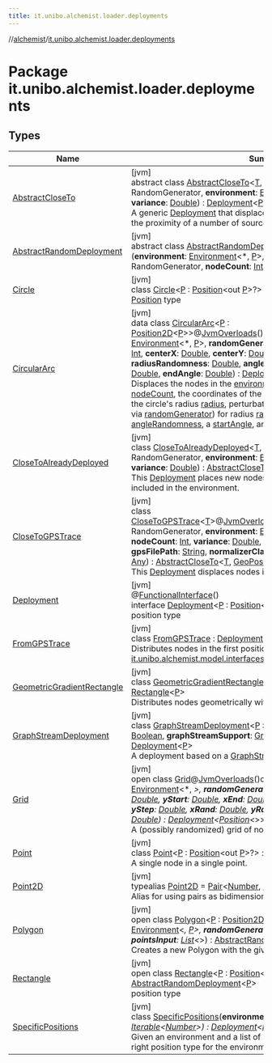 ```yaml
---
title: it.unibo.alchemist.loader.deployments
---
```

//[alchemist](../../index.html)/[it.unibo.alchemist.loader.deployments](index.html)



# Package it.unibo.alchemist.loader.deployments



## Types


| Name | Summary |
|---|---|
| [AbstractCloseTo](-abstract-close-to/index.html) | [jvm]<br>abstract class [AbstractCloseTo](-abstract-close-to/index.html)<[T](-abstract-close-to/index.html), [P](-abstract-close-to/index.html) : [Position](../it.unibo.alchemist.model.interfaces/-position/index.html)<[P](-abstract-close-to/index.html)>>(**randomGenerator**: RandomGenerator, **environment**: [Environment](../it.unibo.alchemist.model.interfaces/-environment/index.html)<[T](-abstract-close-to/index.html), [P](-abstract-close-to/index.html)>, **nodeCount**: [Int](https://kotlinlang.org/api/latest/jvm/stdlib/kotlin/-int/index.html), **variance**: [Double](https://kotlinlang.org/api/latest/jvm/stdlib/kotlin/-double/index.html)) : [Deployment](-deployment/index.html)<[P](-abstract-close-to/index.html)> <br>A generic [Deployment](-deployment/index.html) that displaces a certain nodeCount of nodes in the proximity of a number of sources. |
| [AbstractRandomDeployment](-abstract-random-deployment/index.html) | [jvm]<br>abstract class [AbstractRandomDeployment](-abstract-random-deployment/index.html)<[P](-abstract-random-deployment/index.html) : [Position](../it.unibo.alchemist.model.interfaces/-position/index.html)<out [P](-abstract-random-deployment/index.html)>>(**environment**: [Environment](../it.unibo.alchemist.model.interfaces/-environment/index.html)<*, [P](-abstract-random-deployment/index.html)>, **randomGenerator**: RandomGenerator, **nodeCount**: [Int](https://kotlinlang.org/api/latest/jvm/stdlib/kotlin/-int/index.html)) : [Deployment](-deployment/index.html)<[P](-abstract-random-deployment/index.html)> |
| [Circle](-circle/index.html) | [jvm]<br>class [Circle](-circle/index.html)<[P](-circle/index.html) : [Position](../it.unibo.alchemist.model.interfaces/-position/index.html)<out [P](../it.unibo.alchemist.loader.shapes/-rectangle/index.html)>?> : [AbstractRandomDeployment](-abstract-random-deployment/index.html)<[P](../it.unibo.alchemist.loader.shapes/-rectangle/index.html)> <br>[Position](../it.unibo.alchemist.model.interfaces/-position/index.html) type |
| [CircularArc](-circular-arc/index.html) | [jvm]<br>data class [CircularArc](-circular-arc/index.html)<[P](-circular-arc/index.html) : [Position2D](../it.unibo.alchemist.model.interfaces/-position2-d/index.html)<[P](-circular-arc/index.html)>>@[JvmOverloads](https://kotlinlang.org/api/latest/jvm/stdlib/kotlin.jvm/-jvm-overloads/index.html)()constructor(**environment**: [Environment](../it.unibo.alchemist.model.interfaces/-environment/index.html)<*, [P](-circular-arc/index.html)>, **randomGenerator**: RandomGenerator, **nodeCount**: [Int](https://kotlinlang.org/api/latest/jvm/stdlib/kotlin/-int/index.html), **centerX**: [Double](https://kotlinlang.org/api/latest/jvm/stdlib/kotlin/-double/index.html), **centerY**: [Double](https://kotlinlang.org/api/latest/jvm/stdlib/kotlin/-double/index.html), **radius**: [Double](https://kotlinlang.org/api/latest/jvm/stdlib/kotlin/-double/index.html), **radiusRandomness**: [Double](https://kotlinlang.org/api/latest/jvm/stdlib/kotlin/-double/index.html), **angleRandomness**: [Double](https://kotlinlang.org/api/latest/jvm/stdlib/kotlin/-double/index.html), **startAngle**: [Double](https://kotlinlang.org/api/latest/jvm/stdlib/kotlin/-double/index.html), **endAngle**: [Double](https://kotlinlang.org/api/latest/jvm/stdlib/kotlin/-double/index.html)) : [Deployment](-deployment/index.html)<[P](-circular-arc/index.html)> <br>Displaces the nodes in the [environment](-circular-arc/environment.html) in a circular arc, given a [nodeCount](-circular-arc/node-count.html), the coordinates of the circle's center [centerX](-circular-arc/center-x.html) and [centerY](-circular-arc/center-y.html), the circle's radius [radius](-circular-arc/radius.html), perturbation randomness (uniform, generated via [randomGenerator](-circular-arc/random-generator.html)) for radius [radiusRandomness](-circular-arc/radius-randomness.html) and for angle [angleRandomness](-circular-arc/angle-randomness.html), a [startAngle](-circular-arc/start-angle.html), and an [endAngle](-circular-arc/end-angle.html). |
| [CloseToAlreadyDeployed](-close-to-already-deployed/index.html) | [jvm]<br>class [CloseToAlreadyDeployed](-close-to-already-deployed/index.html)<[T](-close-to-already-deployed/index.html), [P](-close-to-already-deployed/index.html) : [Position](../it.unibo.alchemist.model.interfaces/-position/index.html)<[P](-close-to-already-deployed/index.html)>>(**randomGenerator**: RandomGenerator, **environment**: [Environment](../it.unibo.alchemist.model.interfaces/-environment/index.html)<[T](-close-to-already-deployed/index.html), [P](-close-to-already-deployed/index.html)>, **nodeCount**: [Int](https://kotlinlang.org/api/latest/jvm/stdlib/kotlin/-int/index.html), **variance**: [Double](https://kotlinlang.org/api/latest/jvm/stdlib/kotlin/-double/index.html)) : [AbstractCloseTo](-abstract-close-to/index.html)<[T](-close-to-already-deployed/index.html), [P](-close-to-already-deployed/index.html)> <br>This [Deployment](-deployment/index.html) places new nodes in the proximity of those already included in the environment. |
| [CloseToGPSTrace](-close-to-g-p-s-trace/index.html) | [jvm]<br>class [CloseToGPSTrace](-close-to-g-p-s-trace/index.html)<[T](-close-to-g-p-s-trace/index.html)>@[JvmOverloads](https://kotlinlang.org/api/latest/jvm/stdlib/kotlin.jvm/-jvm-overloads/index.html)()constructor(**randomGenerator**: RandomGenerator, **environment**: [Environment](../it.unibo.alchemist.model.interfaces/-environment/index.html)<[T](-close-to-g-p-s-trace/index.html), [GeoPosition](../it.unibo.alchemist.model.interfaces/-geo-position/index.html)>, **nodeCount**: [Int](https://kotlinlang.org/api/latest/jvm/stdlib/kotlin/-int/index.html), **variance**: [Double](https://kotlinlang.org/api/latest/jvm/stdlib/kotlin/-double/index.html), **from**: [Time](../it.unibo.alchemist.model.interfaces/-time/index.html), **interval**: [Time](../it.unibo.alchemist.model.interfaces/-time/index.html), **to**: [Time](../it.unibo.alchemist.model.interfaces/-time/index.html), **gpsFilePath**: [String](https://kotlinlang.org/api/latest/jvm/stdlib/kotlin/-string/index.html), **normalizerClass**: [String](https://kotlinlang.org/api/latest/jvm/stdlib/kotlin/-string/index.html), **normalizerArguments**: [Any](https://kotlinlang.org/api/latest/jvm/stdlib/kotlin/-any/index.html)) : [AbstractCloseTo](-abstract-close-to/index.html)<[T](-close-to-g-p-s-trace/index.html), [GeoPosition](../it.unibo.alchemist.model.interfaces/-geo-position/index.html)> <br>This [Deployment](-deployment/index.html) displaces nodes in the proximity of a GPS trace. |
| [Deployment](-deployment/index.html) | [jvm]<br>@[FunctionalInterface](https://docs.oracle.com/javase/8/docs/api/java/lang/FunctionalInterface.html)()<br>interface [Deployment](-deployment/index.html)<[P](-deployment/index.html) : [Position](../it.unibo.alchemist.model.interfaces/-position/index.html)<out [P](../it.unibo.alchemist.loader.shapes/-rectangle/index.html)>?> : [Iterable](https://docs.oracle.com/javase/8/docs/api/java/lang/Iterable.html)<[P](../it.unibo.alchemist.loader.shapes/-rectangle/index.html)> <br>position type |
| [FromGPSTrace](-from-g-p-s-trace/index.html) | [jvm]<br>class [FromGPSTrace](-from-g-p-s-trace/index.html) : [Deployment](-deployment/index.html)<br>Distributes nodes in the first positions of [it.unibo.alchemist.model.interfaces.GPSTrace](../it.unibo.alchemist.model.interfaces/-g-p-s-trace/index.html). |
| [GeometricGradientRectangle](-geometric-gradient-rectangle/index.html) | [jvm]<br>class [GeometricGradientRectangle](-geometric-gradient-rectangle/index.html)<[P](-geometric-gradient-rectangle/index.html) : [Position](../it.unibo.alchemist.model.interfaces/-position/index.html)<out [P](../it.unibo.alchemist.loader.shapes/-rectangle/index.html)>?> : [Rectangle](-rectangle/index.html)<[P](../it.unibo.alchemist.loader.shapes/-rectangle/index.html)> <br>Distributes nodes geometrically within a rectangular shape. |
| [GraphStreamDeployment](-graph-stream-deployment/index.html) | [jvm]<br>class [GraphStreamDeployment](-graph-stream-deployment/index.html)<[P](-graph-stream-deployment/index.html) : [Position](../it.unibo.alchemist.model.interfaces/-position/index.html)<[P](-graph-stream-deployment/index.html)>>(**createLinks**: [Boolean](https://kotlinlang.org/api/latest/jvm/stdlib/kotlin/-boolean/index.html), **graphStreamSupport**: [GraphStreamSupport](../it.unibo.alchemist.loader/-graph-stream-support/index.html)<*, [P](-graph-stream-deployment/index.html)>) : [Deployment](-deployment/index.html)<[P](-graph-stream-deployment/index.html)> <br>A deployment based on a [GraphStream](https://graphstream-project.org/) graph. |
| [Grid](-grid/index.html) | [jvm]<br>open class [Grid](-grid/index.html)@[JvmOverloads](https://kotlinlang.org/api/latest/jvm/stdlib/kotlin.jvm/-jvm-overloads/index.html)()constructor(**environment**: [Environment](../it.unibo.alchemist.model.interfaces/-environment/index.html)<*, *>, **randomGenerator**: RandomGenerator, **xStart**: [Double](https://kotlinlang.org/api/latest/jvm/stdlib/kotlin/-double/index.html), **yStart**: [Double](https://kotlinlang.org/api/latest/jvm/stdlib/kotlin/-double/index.html), **xEnd**: [Double](https://kotlinlang.org/api/latest/jvm/stdlib/kotlin/-double/index.html), **yEnd**: [Double](https://kotlinlang.org/api/latest/jvm/stdlib/kotlin/-double/index.html), **xStep**: [Double](https://kotlinlang.org/api/latest/jvm/stdlib/kotlin/-double/index.html), **yStep**: [Double](https://kotlinlang.org/api/latest/jvm/stdlib/kotlin/-double/index.html), **xRand**: [Double](https://kotlinlang.org/api/latest/jvm/stdlib/kotlin/-double/index.html), **yRand**: [Double](https://kotlinlang.org/api/latest/jvm/stdlib/kotlin/-double/index.html), **xShift**: [Double](https://kotlinlang.org/api/latest/jvm/stdlib/kotlin/-double/index.html), **yShift**: [Double](https://kotlinlang.org/api/latest/jvm/stdlib/kotlin/-double/index.html)) : [Deployment](-deployment/index.html)<[Position](../it.unibo.alchemist.model.interfaces/-position/index.html)<*>> <br>A (possibly randomized) grid of nodes. |
| [Point](-point/index.html) | [jvm]<br>class [Point](-point/index.html)<[P](-point/index.html) : [Position](../it.unibo.alchemist.model.interfaces/-position/index.html)<out [P](../it.unibo.alchemist.loader.shapes/-rectangle/index.html)>?> : [Deployment](-deployment/index.html)<[P](../it.unibo.alchemist.loader.shapes/-rectangle/index.html)> <br>A single node in a single point. |
| [Point2D](index.html#-825277125%2FClasslikes%2F-134779887) | [jvm]<br>typealias [Point2D](index.html#-825277125%2FClasslikes%2F-134779887) = [Pair](https://kotlinlang.org/api/latest/jvm/stdlib/kotlin/-pair/index.html)<[Number](https://kotlinlang.org/api/latest/jvm/stdlib/kotlin/-number/index.html), [Number](https://kotlinlang.org/api/latest/jvm/stdlib/kotlin/-number/index.html)><br>Alias for using pairs as bidimensional points. |
| [Polygon](-polygon/index.html) | [jvm]<br>open class [Polygon](-polygon/index.html)<[P](-polygon/index.html) : [Position2D](../it.unibo.alchemist.model.interfaces/-position2-d/index.html)<out [P](-polygon/index.html)>>(**environment**: [Environment](../it.unibo.alchemist.model.interfaces/-environment/index.html)<*, [P](-polygon/index.html)>, **randomGenerator**: RandomGenerator, **nodes**: [Int](https://kotlinlang.org/api/latest/jvm/stdlib/kotlin/-int/index.html), **pointsInput**: [List](https://kotlinlang.org/api/latest/jvm/stdlib/kotlin.collections/-list/index.html)<*>) : [AbstractRandomDeployment](-abstract-random-deployment/index.html)<[P](-polygon/index.html)> <br>Creates a new Polygon with the given points. |
| [Rectangle](-rectangle/index.html) | [jvm]<br>open class [Rectangle](-rectangle/index.html)<[P](-rectangle/index.html) : [Position](../it.unibo.alchemist.model.interfaces/-position/index.html)<out [P](../it.unibo.alchemist.loader.shapes/-rectangle/index.html)>?> : [AbstractRandomDeployment](-abstract-random-deployment/index.html)<[P](../it.unibo.alchemist.loader.shapes/-rectangle/index.html)> <br>position type |
| [SpecificPositions](-specific-positions/index.html) | [jvm]<br>class [SpecificPositions](-specific-positions/index.html)(**environment**: [Environment](../it.unibo.alchemist.model.interfaces/-environment/index.html)<*, *>, **positions**: [Iterable](https://kotlinlang.org/api/latest/jvm/stdlib/kotlin.collections/-iterable/index.html)<[Number](https://kotlinlang.org/api/latest/jvm/stdlib/kotlin/-number/index.html)>) : [Deployment](-deployment/index.html)<[Position](../it.unibo.alchemist.model.interfaces/-position/index.html)<*>> <br>Given an environment and a list of list of numbers, it creates a list of the right position type for the environment. |

